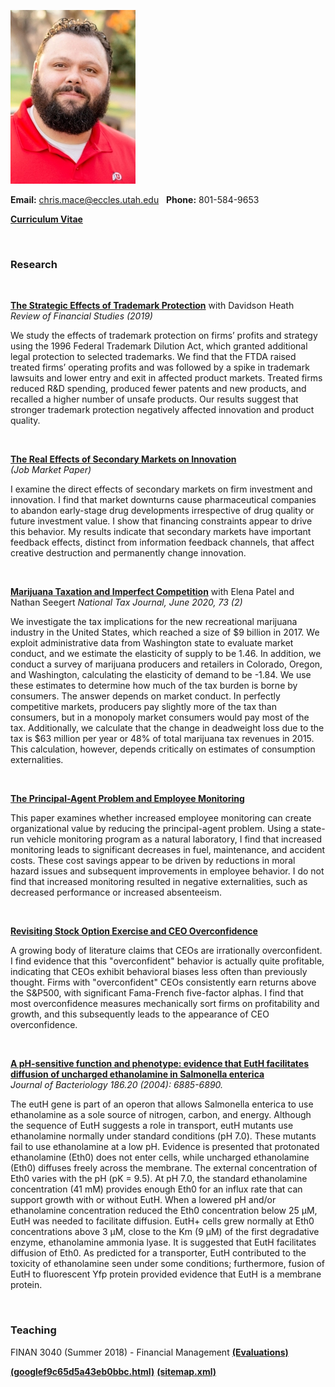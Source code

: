 ![Chris Mace](chris_mace_photo1.jpg)

**Email:** chris.mace@eccles.utah.edu &nbsp;  **Phone:** 801-584-9653 

**[Curriculum Vitae](chris_mace_cv.pdf)**




<br>



### Research



<br>

**[The Strategic Effects of Trademark Protection](https://doi.org/10.1093/rfs/hhz084)** with Davidson Heath  
*Review of Financial Studies (2019)*

We study the effects of trademark protection on firms’ profits and strategy using the 1996 Federal Trademark Dilution Act, which granted additional legal protection to selected trademarks. We find that the FTDA raised treated firms’ operating profits and was followed by a spike in trademark lawsuits and lower entry and exit in affected product markets. Treated firms reduced R&D spending, produced fewer patents and new products, and recalled a higher number of unsafe products. Our results suggest that stronger trademark protection negatively affected innovation and product quality.


<br>

**[The Real Effects of Secondary Markets on Innovation](https://papers.ssrn.com/sol3/papers.cfm?abstract_id=3348102)**  
*(Job Market Paper)*

I examine the direct effects of secondary markets on firm investment and innovation. I find that market downturns cause pharmaceutical companies to abandon early-stage drug developments irrespective of drug quality or future investment value. I show that financing constraints appear to drive this behavior.  My results indicate that secondary markets have important feedback effects, distinct from information feedback channels, that affect creative destruction and permanently change innovation.  

<br>


**[Marijuana Taxation and Imperfect Competition](https://papers.ssrn.com/sol3/papers.cfm?abstract_id=3521911)**  with Elena Patel and Nathan Seegert
*National Tax Journal, June 2020, 73 (2)*

We investigate the tax implications for the new recreational marijuana industry in the United States, which reached a size of $9 billion in 2017. We exploit administrative data from Washington state to evaluate market conduct, and we estimate the elasticity of supply to be 1.46. In addition, we conduct a survey of marijuana producers and retailers in Colorado, Oregon, and Washington, calculating the elasticity of demand to be -1.84. We use these estimates to determine how much of the tax burden is borne by consumers. The answer depends on market conduct. In perfectly competitive markets, producers pay slightly more of the tax than consumers, but in a monopoly market consumers would pay most of the tax. Additionally, we calculate that the change in deadweight loss due to the tax is $63 million per year or 48% of total marijuana tax revenues in 2015. This calculation, however, depends critically on estimates of consumption externalities.  

<br>


**[The Principal-Agent Problem and Employee Monitoring](chris_mace_monitoring_final.pdf)** 

This paper examines whether increased employee monitoring can create organizational value by reducing the principal-agent problem.  Using a state-run vehicle monitoring program as a natural laboratory, I find that increased monitoring leads to significant decreases in fuel, maintenance, and accident costs. These cost savings appear to be driven by reductions in moral hazard issues and subsequent improvements in employee behavior.  I do not find that increased monitoring resulted in negative externalities, such as decreased performance or increased absenteeism.


<br>

**[Revisiting Stock Option Exercise and CEO Overconfidence](https://papers.ssrn.com/sol3/papers.cfm?abstract_id=3070678)** 

A growing body of literature claims that CEOs are irrationally overconfident. I find evidence that this "overconfident" behavior is actually quite profitable, indicating that CEOs exhibit behavioral biases less often than previously thought. Firms with "overconfident" CEOs consistently earn returns above the S&P500, with significant Fama-French five-factor alphas. I find that most overconfidence measures mechanically sort firms on profitability and growth, and this subsequently leads to the appearance of CEO overconfidence.


<br>

**[A pH-sensitive function and phenotype: evidence that EutH facilitates diffusion of uncharged ethanolamine in Salmonella enterica](https://jb.asm.org/content/186/20/6885.short)**  
*Journal of Bacteriology 186.20 (2004): 6885-6890.*

The eutH gene is part of an operon that allows Salmonella enterica to use ethanolamine as a sole source of nitrogen, carbon, and energy. Although the sequence of EutH suggests a role in transport, eutH mutants use ethanolamine normally under standard conditions (pH 7.0). These mutants fail to use ethanolamine at a low pH. Evidence is presented that protonated ethanolamine (Eth0) does not enter cells, while uncharged ethanolamine (Eth0) diffuses freely across the membrane. The external concentration of Eth0 varies with the pH (pK = 9.5). At pH 7.0, the standard ethanolamine concentration (41 mM) provides enough Eth0 for an influx rate that can support growth with or without EutH. When a lowered pH and/or ethanolamine concentration reduced the Eth0 concentration below 25 μM, EutH was needed to facilitate diffusion. EutH+ cells grew normally at Eth0 concentrations above 3 μM, close to the Km (9 μM) of the first degradative enzyme, ethanolamine ammonia lyase. It is suggested that EutH facilitates diffusion of Eth0. As predicted for a transporter, EutH contributed to the toxicity of ethanolamine seen under some conditions; furthermore, fusion of EutH to fluorescent Yfp protein provided evidence that EutH is a membrane protein.



<br>

### Teaching

FINAN 3040 (Summer 2018) - Financial Management   **[(Evaluations)](chris_mace_evals.pdf)**  


**[(googlef9c65d5a43eb0bbc.html)](googlef9c65d5a43eb0bbc.html)** 
**[(sitemap.xml)](sitemap.xml)** 
